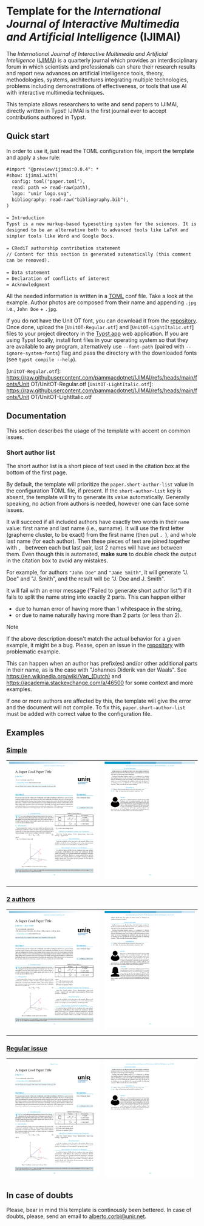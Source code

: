 
# Template for the _International Journal of Interactive Multimedia and Artificial Intelligence_ (IJIMAI)
The _International Journal of Interactive Multimedia and Artificial Intelligence_ ([IJIMAI](https://www.ijimai.org)) is a quarterly journal which provides an interdisciplinary forum in which scientists and professionals can share their research results and report new advances on artificial intelligence tools, theory, methodologies, systems, architectures integrating multiple technologies, problems including demonstrations of effectiveness, or tools that use AI with interactive multimedia techniques.

This template allows researchers to write and send papers to IJIMAI, directly written in Typst! IJIMAI is the first journal ever to accept contributions authored in Typst.

## Quick start
In order to use it, just read the TOML configuration file, import the template and apply a `show` rule:

```Typst
#import "@preview/ijimai:0.0.4": *
#show: ijimai.with(
  config: toml("paper.toml"),
  read: path => read-raw(path),
  logo: "unir logo.svg",
  bibliography: read-raw("bibliography.bib"),
)

= Introduction
Typst is a new markup-based typesetting system for the sciences. It is designed to be an alternative both to advanced tools like LaTeX and simpler tools like Word and Google Docs.

= CRediT authorship contribution statement
// Content for this section is generated automatically (this comment can be removed).

= Data statement
= Declaration of conflicts of interest
= Acknowledgment
```

All the needed information is written in a [TOML](https://toml.io) conf file. Take a look at the example. Author photos are composed from their name and appending `.jpg` i.e., `John Doe` + `.jpg`.

If you do not have the Unit OT font, you can download it from the [repository]. Once done, upload the [`UnitOT-Regular.otf`] and [`UnitOT-LightItalic.otf`] files to your project directory in the [Typst.app](http://typst.app) web application. If you are using Typst locally, install font files in your operating system so that they are available to any program, alternatively use `--font-path` (paired with `--ignore-system-fonts`) flag and pass the directory with the downloaded fonts (see `typst compile --help`).

[`UnitOT-Regular.otf`]: https://raw.githubusercontent.com/pammacdotnet/IJIMAI/refs/heads/main/fonts/Unit OT/UnitOT-Regular.otf
[`UnitOT-LightItalic.otf`]: https://raw.githubusercontent.com/pammacdotnet/IJIMAI/refs/heads/main/fonts/Unit OT/UnitOT-LightItalic.otf

## Documentation

This section describes the usage of the template with accent on common issues.

### Short author list

The short author list is a short piece of text used in the citation box at the
bottom of the first page.

By default, the template will prioritize the `paper.short-author-list` value in
the configuration TOML file, if present. If the `short-author-list` key is
absent, the template will try to generate its value automatically. Generally
speaking, no action from authors is needed, however one can face some issues.

It will succeed if all included authors have exactly two words in their `name`
value: first name and last name (i.e., surname). It will use the first letter
(grapheme cluster, to be exact) from the first name (then put `. `), and whole
last name (for each author). Then these pieces of text are joined together with
`, ` between each but last pair, last 2 names will have ` and ` between them.
Even though this is automated, **make sure** to double check the output in the
citation box to avoid any mistakes.

For example, for authors `"John Doe"` and `"Jane Smith"`, it will generate "J.
Doe" and "J. Smith", and the result will be "J. Doe and J. Smith".

It will fail with an error message ("Failed to generate short author list") if
it fails to split the name string into exactly 2 parts. This can happen either

- due to human error of having more than 1 whitespace in the string,
- or due to name naturally having more than 2 parts (or less than 2).

> [!NOTE]
> If the above description doesn't match the actual behavior for a given
> example, it might be a bug. Please, open an issue in the [repository] with
> problematic example.

This can happen when an author has prefix(es) and/or other additional parts in
their name, as is the case with "Johannes Diderik van der Waals". See
https://en.wikipedia.org/wiki/Van_(Dutch) and
https://academia.stackexchange.com/a/46500 for some context and more examples.

If one or more authors are affected by this, the template will give the error
and the document will not compile. To fix this, `paper.short-author-list` must
be added with correct value to the configuration file.

## Examples

### [Simple]

[![](./tests/template/ref/1.png)][Simple] | [![](./tests/template/ref/2.png)][Simple]
-|-

---

### [2 authors]

[![](./tests/template-2-authors/ref/1.png)][2 authors] | [![](./tests/template-2-authors/ref/2.png)][2 authors]
-|-

---

### [Regular issue]

[![](./tests/template-regular-issue/ref/1.png)][Regular issue] | [![](./tests/template-regular-issue/ref/2.png)][Regular issue]
-|-

[Simple]: ./tests/template/test.typ
[2 authors]: ./tests/template-2-authors/test.typ
[Regular issue]: ./tests/template-regular-issue/test.typ

## In case of doubts
Please, bear in mind this template is continously been bettered. In case of doubts, please, send an email to alberto.corbi@unir.net.

[repository]: https://github.com/pammacdotnet/IJIMAI
